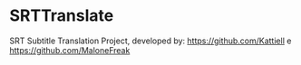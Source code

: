 # SRTTranslate
SRT Subtitle Translation Project, developed by: https://github.com/Kattiell e https://github.com/MaloneFreak

